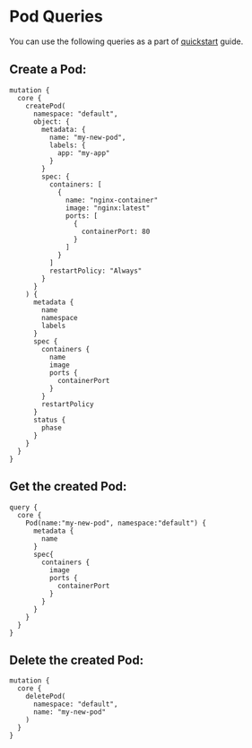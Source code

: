 # Pod Queries

You can use the following queries as a part of [quickstart](./quickstart.md) guide.

## Create a Pod:
```shell
mutation {
  core {
    createPod(
      namespace: "default",
      object: {
        metadata: {
          name: "my-new-pod",
          labels: {
            app: "my-app"
          }
        }
        spec: {
          containers: [
            {
              name: "nginx-container"
              image: "nginx:latest"
              ports: [
                {
                  containerPort: 80
                }
              ]
            }
          ]
          restartPolicy: "Always"
        }
      }
    ) {
      metadata {
        name
        namespace
        labels
      }
      spec {
        containers {
          name
          image
          ports {
            containerPort
          }
        }
        restartPolicy
      }
      status {
        phase
      }
    }
  }
}
```

## Get the created Pod:
```shell
query {
  core {
    Pod(name:"my-new-pod", namespace:"default") {
      metadata {
        name
      }
      spec{
        containers {
          image
          ports {
            containerPort
          }
        }
      }
    }
  }
}
```

## Delete the created Pod:
```shell
mutation {
  core {
    deletePod(
      namespace: "default",
      name: "my-new-pod"
    )
  }
}
```